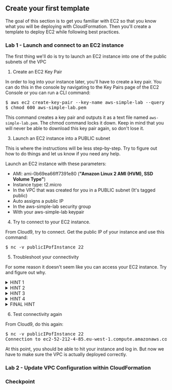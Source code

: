 ## Create your first template

The goal of this section is to get you familiar with EC2 so that you know what you will be deploying with CloudFormation. Then you'll create a template to deploy EC2 while following best practices.

### Lab 1 - Launch and connect to an EC2 instance
The first thing we'll do is try to launch an EC2 instance into one of the public subnets of the VPC

1. Create an EC2 Key Pair

In order to log into your instance later, you'll have to create a key pair. You can do this in the console by navigating to the Key Pairs page of the EC2 Console or you can run a CLI command:

<pre>
$ aws ec2 create-key-pair --key-name aws-simple-lab --query 'KeyMaterial' --output text > aws-simple-lab.pem
$ chmod 600 aws-simple-lab.pem
</pre>

This command creates a key pair and outputs it as a text file named `aws-simple-lab.pem`. The chmod command locks it down. Keep in mind that you will never be able to download this key pair again, so don't lose it.

3. Launch an EC2 instance into a PUBLIC subnet

This is where the instructions will be less step-by-step. Try to figure out how to do things and let us know if you need any help. 

Launch an EC2 instance with these parameters:
- AMI: ami-0b69ea66ff7391e80 (**"Amazon Linux 2 AMI (HVM), SSD Volume Type"**)
- Instance type: t2.micro
- In the VPC that was created for you in a PUBLIC subnet (It's tagged public)
- Auto assigns a public IP
- In the aws-simple-lab security group
- With your aws-simple-lab keypair

4. Try to connect to your EC2 instance.

From Cloud9, try to connect. Get the public IP of your instance and use this command:

<pre>
$ nc -v publicIPofInstance 22
</pre>

5. Troubleshoot your connectivity

For some reason it doesn't seem like you can access your EC2 instance. Try and figure out why. 
<details>
<summary>HINT 1</summary>
There are a number of prerequisites for EC2 instances to be reachable via public IP. First they must have a public IP. Make sure you set the instance up properly with a publicly routable IP. 
</details>

<details>
<summary>HINT 2</summary>
The next thing to look at is the security group of your instance. Is it allowing access to port 22 from anything?
</details>

<details>
<summary>HINT 3</summary>
Finally, let's consider the VPC design. It's possible that the VPC was designed incorrectly. 
</details>

<details>
<summary>HINT 4</summary>

Check the subnet your instance is in and look at the route tables. What's required for internet connectivity here? Since we're focusing on the public subnet, the answer is here: [VPC Scenario 1](https://docs.aws.amazon.com/vpc/latest/userguide/VPC_Scenario1.html).

</details>

<details>
<summary>FINAL HINT</summary>
Does the route table show a route to an IGW for 0.0.0.0/0? It doesn't. Choose a different route table to associate with the subnet. One of them will have the 0.0.0.0/0 route.
</details>

6. Test connectivity again

From Cloud9, do this again:

<pre>
$ nc -v publicIPofInstance 22
Connection to ec2-52-212-4-85.eu-west-1.compute.amazonaws.com 3389 port [tcp/ms-wbt-server] succeeded!
</pre>

At this point, you should be able to hit your instance and log in. But now we have to make sure the VPC is actually deployed correctly. 

### Lab 2 - Update VPC Configuration within CloudFormation


### Checkpoint
